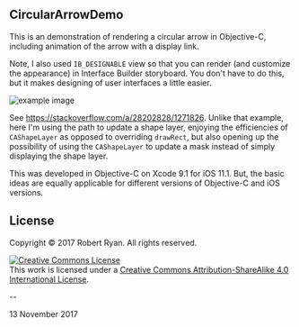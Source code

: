 ## CircularArrowDemo

This is an demonstration of rendering a circular arrow in Objective-C, including animation of the arrow with a display link.

Note, I also used `IB_DESIGNABLE` view so that you can render (and customize the appearance) in Interface Builder storyboard. You don't have to do this, but it makes designing of user interfaces a little easier.

![example image](https://i.stack.imgur.com/VK6Yn.gif)

See https://stackoverflow.com/a/28202828/1271826. Unlike that example, here I'm using the path to update a shape layer, enjoying the efficiencies of `CAShapeLayer` as opposed to overriding `drawRect`, but also opening up the possibility of using the `CAShapeLayer` to update a mask instead of simply displaying the shape layer.

This was developed in Objective-C on Xcode 9.1 for iOS 11.1. But, the basic ideas are equally applicable for different versions of Objective-C and iOS versions.

## License

Copyright &copy; 2017 Robert Ryan. All rights reserved.

<a rel="license" href="http://creativecommons.org/licenses/by-sa/4.0/"><img alt="Creative Commons License" style="border-width:0" src="http://i.creativecommons.org/l/by-sa/4.0/88x31.png" /></a><br />This work is licensed under a <a rel="license" href="http://creativecommons.org/licenses/by-sa/4.0/">Creative Commons Attribution-ShareAlike 4.0 International License</a>.

--

13 November 2017
